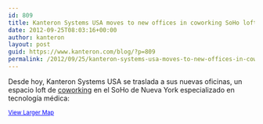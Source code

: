 ```yaml
---
id: 809
title: Kanteron Systems USA moves to new offices in coworking SoHo loft (New York)
date: 2012-09-25T08:03:16+00:00
author: kanteron
layout: post
guid: https://www.kanteron.com/blog/?p=809
permalink: /2012/09/25/kanteron-systems-usa-moves-to-new-offices-in-coworking-soho-loft-new-york/
---
```

<p style="text-align: center">

  <p>
    Desde hoy, Kanteron Systems USA se traslada a sus nuevas oficinas, un espacio loft de <a title="https://blueprinthealth.org/index.php?page=press" href="https://blueprinthealth.org/index.php?page=press" target="_blank">coworking</a> en el SoHo de Nueva York especializado en tecnología médica:
  </p>

  <p>
    <small><a style="color: #0000ff;text-align: left" href="httpss://maps.google.com/maps?f=q&source=embed&hl=en&geocode=&q=483+Broadway,+New+York,+NY&aq=0&oq=483&sll=40.697488,-73.979681&sspn=0.629909,1.376038&ie=UTF8&hq=&hnear=483+Broadway,+New+York,+10013&ll=40.721672,-73.999939&spn=0.009839,0.021501&t=m&z=14&iwloc=A">View Larger Map</a></small>
  </p>
